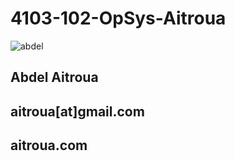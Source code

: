 # 4103-102-OpSys-Aitroua

![abdel](https://cloud.githubusercontent.com/assets/10950051/18108017/0a849afa-6ed0-11e6-839b-33c9b2ccabe2.jpg)

## Abdel Aitroua
## aitroua[at]gmail.com
## aitroua.com
